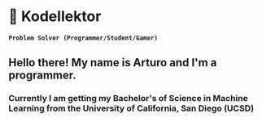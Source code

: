 # :game_die: Kodellektor

**`Problem Solver (Programmer/Student/Gamer)`**

## Hello there! My name is Arturo and I'm a programmer. 

### Currently I am getting my Bachelor's of Science in Machine Learning from the University of California, San Diego (UCSD)